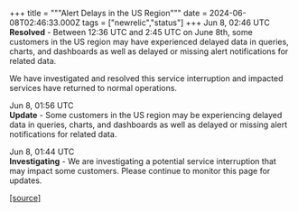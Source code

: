 +++
title = """Alert Delays in the US Region"""
date = 2024-06-08T02:46:33.000Z
tags = ["newrelic","status"]
+++
Jun 8, 02:46 UTC  
**Resolved** - Between 12:36 UTC and 2:45 UTC on June 8th, some customers in the US region may have experienced delayed data in queries, charts, and dashboards as well as delayed or missing alert notifications for related data.  
  
We have investigated and resolved this service interruption and impacted services have returned to normal operations.

Jun 8, 01:56 UTC  
**Update** - Some customers in the US region may be experiencing delayed data in queries, charts, and dashboards as well as delayed or missing alert notifications for related data.

Jun 8, 01:44 UTC  
**Investigating** - We are investigating a potential service interruption that may impact some customers. Please continue to monitor this page for updates.

[[source]](https://status.newrelic.com/incidents/k66lm1nq0vpv)
